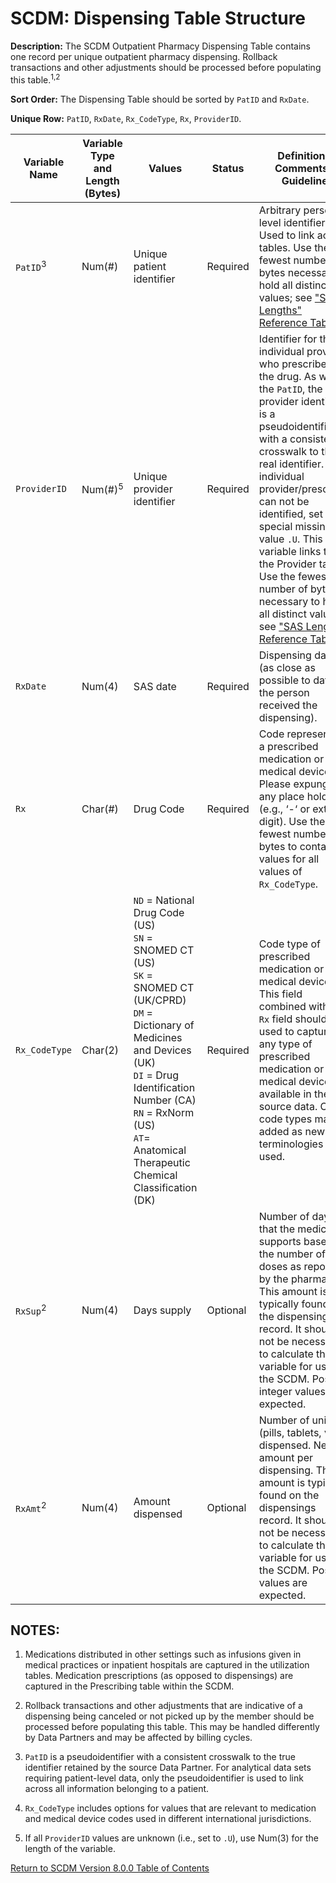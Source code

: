 # SCDM: Dispensing Table Structure

**Description:** The SCDM Outpatient Pharmacy Dispensing Table contains one record per unique outpatient pharmacy dispensing. Rollback transactions and other adjustments should be processed before populating this table.<sup>1,2</sup>

**Sort Order:** The Dispensing Table should be sorted by `PatID` and `RxDate`.

**Unique Row:** `PatID`, `RxDate`, `Rx_CodeType`, `Rx`, `ProviderID`.

| Variable Name | Variable Type and Length (Bytes) | Values | Status | Definition / Comments / Guideline | Example |
| --- | --- | --- | --- | --- |--- |
| `PatID`<sup>3</sup> | Num(#) | Unique patient identifier | Required | Arbitrary person-level identifier. Used to link across tables. Use the fewest number of bytes necessary to hold all distinct values; see ["SAS Lengths" Reference Table](SAS_lengths_reference_table.md). | `123456789` |
| `ProviderID` | Num(#)<sup>5</sup> | Unique provider identifier | Required | Identifier for the individual provider who prescribed the drug. As with the `PatID`, the provider identifier is a pseudoidentifier with a consistent crosswalk to the real identifier. If an individual provider/prescriber can not be identified, set to special missing value `.U`. This variable links to the Provider table. Use the fewest number of bytes necessary to hold all distinct values; see ["SAS Lengths" Reference Table](SAS_lengths_reference_table.md). | `12345` |
| `RxDate` | Num(4) | SAS date |Required |Dispensing date (as close as possible to date the person received the dispensing). | `11/29/2005` |
| `Rx` | Char(#) | Drug Code | Required | Code representing a prescribed medication or medical device. Please expunge any place holders (e.g., ‘-‘ or extra digit). Use the fewest number of bytes to contain values for all values of `Rx_CodeType`. | `00006007431` |
| `Rx_CodeType` | Char(2) | `ND` = National Drug Code (US)<br> `SN` = SNOMED CT (US)<br> `SK` = SNOMED CT (UK/CPRD)<br> `DM` = Dictionary of Medicines and Devices (UK)<br> `DI` = Drug Identification Number (CA)<br> `RN` = RxNorm (US)<br> `AT`= Anatomical Therapeutic Chemical Classification (DK)| Required | Code type of prescribed medication or medical device. This field combined with the `Rx` field should be used to capture any type of prescribed medication or medical device available in the source data. Other code types may be added as new terminologies are used. | `SK` |
| `RxSup`<sup>2</sup> | Num(4) | Days supply | Optional | Number of days that the medication supports based on the number of doses as reported by the pharmacist. This amount is typically found on the dispensings record. It should not be necessary to calculate this variable for use in the SCDM. Positive integer values are expected. | `30` |
| `RxAmt`<sup>2</sup> | Num(4) | Amount dispensed | Optional | Number of units (pills, tablets, vials) dispensed. Net amount per dispensing. This amount is typically found on the dispensings record. It should not be necessary to calculate this variable for use in the SCDM. Positive values are expected. | `60` |

## NOTES:

1. Medications distributed in other settings such as infusions given in medical practices or inpatient hospitals are captured in the utilization tables. Medication prescriptions (as opposed to dispensings) are captured in the Prescribing table within the SCDM.

2. Rollback transactions and other adjustments that are indicative of a dispensing being canceled or not picked up by the member should be processed before populating this table. This may be handled differently by Data Partners and may be affected by billing cycles.

3. `PatID` is a pseudoidentifier with a consistent crosswalk to the true identifier retained by the source Data Partner. For analytical data sets requiring patient-level data, only the pseudoidentifier is used to link across all information belonging to a patient.

4. `Rx_CodeType` includes options for values that are relevant to medication and medical device codes used in different international jurisdictions.

5. If all `ProviderID` values are unknown (i.e., set to `.U`), use Num(3) for the length of the variable.

[Return to SCDM Version 8.0.0 Table of Contents](800_07file01300_admin_dispensing.md)
